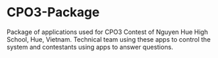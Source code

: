 # CPO3-Package
Package of applications used for CPO3 Contest of Nguyen Hue High School, Hue, Vietnam. Technical team using these apps to control the system and contestants using apps to answer questions.
